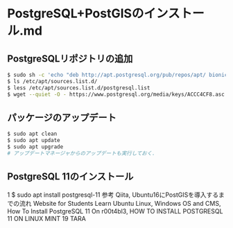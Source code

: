 # PostgreSQL+PostGISのインストール.md

## PostgreSQLリポジトリの追加
```bash
$ sudo sh -c 'echo "deb http://apt.postgresql.org/pub/repos/apt/ bionic-pgdg main" > /etc/apt/sources.list.d/postgresql.list'
$ ls /etc/apt/sources.list.d/
$ less /etc/apt/sources.list.d/postgresql.list
$ wget --quiet -O - https://www.postgresql.org/media/keys/ACCC4CF8.asc | sudo apt-key add -
```

## パッケージのアップデート
```bash
$ sudo apt clean
$ sudo apt update
$ sudo apt upgrade
# アップデートマネージャからのアップデートも実行しておく．
```

## PostgreSQL 11のインストール
1
$ sudo apt install postgresql-11
参考
Qiita, Ubuntu16にPostGISを導入するまでの流れ
Website for Students Learn Ubuntu Linux, Windows OS and CMS, How To Install PostgreSQL 11 On
r00t4bl3, HOW TO INSTALL POSTGRESQL 11 ON LINUX MINT 19 TARA

